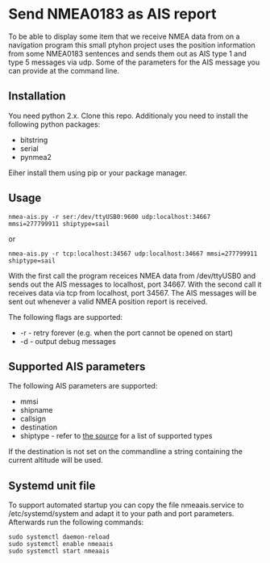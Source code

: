 Send NMEA0183 as AIS report
===========================

To be able to display some item that we receive NMEA data from on a navigation program this small ptyhon project uses the position information from some NMEA0183 sentences and sends them out as AIS type 1 and type 5 messages via udp.
Some of the parameters for the AIS message you can provide at the command line.

Installation
------------
You need python 2.x. Clone this repo.
Additionaly you need to install the following python packages:

* bitstring
* serial
* pynmea2

Eiher install them using pip or your package manager.

Usage
-----
    nmea-ais.py -r ser:/dev/ttyUSB0:9600 udp:localhost:34667 mmsi=277799911 shiptype=sail
or
    
    nmea-ais.py -r tcp:localhost:34567 udp:localhost:34667 mmsi=277799911 shiptype=sail    

With the first call the program receices NMEA data from /dev/ttyUSB0 and sends out the AIS messages to localhost, port 34667.
With the second call it receives data via tcp from localhost, port 34567.
The AIS messages will be sent out whenever a valid NMEA position report is received.

The following flags are supported:
* -r - retry forever (e.g. when the port cannot be opened on start)
* -d - output debug messages

Supported AIS parameters
------------------------
The following AIS parameters are supported:
* mmsi
* shipname
* callsign
* destination
* shiptype - refer to [the source](nmea-ais.py) for a list of supported types

If the destination is not set on the commandline a string containing the current altitude will be used.

Systemd unit file
-----------------
To support automated startup you can copy the file nmeaais.service to /etc/systemd/system and adapt it to your path and port parameters.
Afterwards run the following commands:
    
    sudo systemctl daemon-reload
    sudo systemctl enable nmeaais
    sudo systemctl start nmeaais





